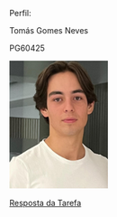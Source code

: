 Perfil:

Tomás Gomes Neves

PG60425


<img src="./ImagemPLC_copy.jpg" alt="Imagem PLC" width="175">


[Resposta da Tarefa](./RespostadaTarefa.ipynb)
